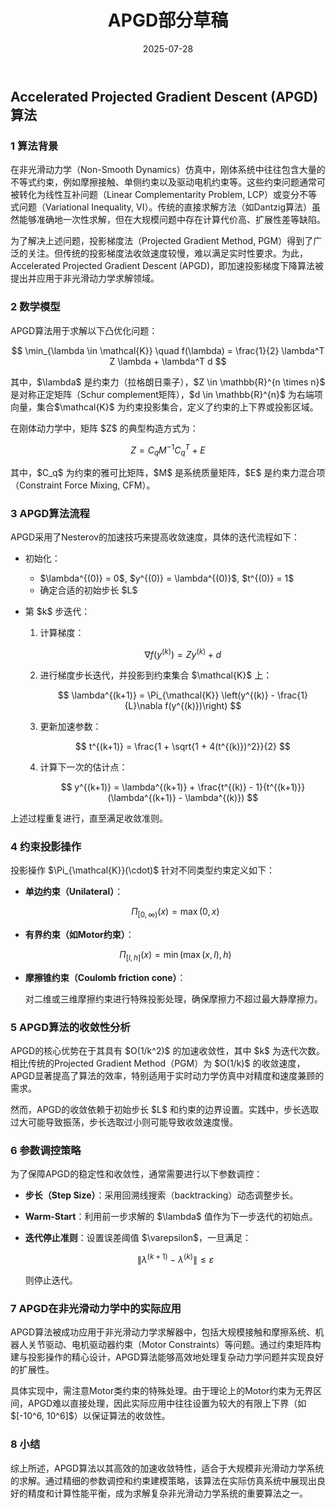 ﻿---
title: APGD部分草稿
date: 2025-07-28
layout: note
excerpt: 毕业论文APGD部分草稿草稿。:)
---


## Accelerated Projected Gradient Descent (APGD) 算法

### 1 算法背景

在非光滑动力学（Non-Smooth Dynamics）仿真中，刚体系统中往往包含大量的不等式约束，例如摩擦接触、单侧约束以及驱动电机约束等。这些约束问题通常可被转化为线性互补问题（Linear Complementarity Problem, LCP）或变分不等式问题（Variational Inequality, VI）。传统的直接求解方法（如Dantzig算法）虽然能够准确地一次性求解，但在大规模问题中存在计算代价高、扩展性差等缺陷。

为了解决上述问题，投影梯度法（Projected Gradient Method, PGM）得到了广泛的关注。但传统的投影梯度法收敛速度较慢，难以满足实时性要求。为此，Accelerated Projected Gradient Descent (APGD)，即加速投影梯度下降算法被提出并应用于非光滑动力学求解领域。

### 2 数学模型

APGD算法用于求解以下凸优化问题：

$$
\min_{\lambda \in \mathcal{K}} \quad f(\lambda) = \frac{1}{2} \lambda^T Z \lambda + \lambda^T d
$$

其中，\$\lambda\$ 是约束力（拉格朗日乘子），\$Z \in \mathbb{R}^{n \times n}\$ 是对称正定矩阵（Schur complement矩阵），\$d \in \mathbb{R}^{n}\$ 为右端项向量，集合\$\mathcal{K}\$ 为约束投影集合，定义了约束的上下界或投影区域。

在刚体动力学中，矩阵 \$Z\$ 的典型构造方式为：

$$
Z = C_q M^{-1} C_q^T + E
$$

其中，\$C\_q\$ 为约束的雅可比矩阵，\$M\$ 是系统质量矩阵，\$E\$ 是约束力混合项（Constraint Force Mixing, CFM）。

### 3 APGD算法流程

APGD采用了Nesterov的加速技巧来提高收敛速度，具体的迭代流程如下：

* 初始化：

  * \$\lambda^{(0)} = 0\$, \$y^{(0)} = \lambda^{(0)}\$, \$t^{(0)} = 1\$
  * 确定合适的初始步长 \$L\$

* 第 \$k\$ 步迭代：

  1. 计算梯度：

     $$
     \nabla f(y^{(k)}) = Z y^{(k)} + d
     $$

  2. 进行梯度步长迭代，并投影到约束集合 \$\mathcal{K}\$ 上：

     $$
     \lambda^{(k+1)} = \Pi_{\mathcal{K}} \left(y^{(k)} - \frac{1}{L}\nabla f(y^{(k)})\right)
     $$

  3. 更新加速参数：

     $$
     t^{(k+1)} = \frac{1 + \sqrt{1 + 4(t^{(k)})^2}}{2}
     $$

  4. 计算下一次的估计点：

     $$
     y^{(k+1)} = \lambda^{(k+1)} + \frac{t^{(k)} - 1}{t^{(k+1)}}(\lambda^{(k+1)} - \lambda^{(k)})
     $$

上述过程重复进行，直至满足收敛准则。

### 4 约束投影操作

投影操作 \$\Pi\_{\mathcal{K}}(\cdot)\$ 针对不同类型约束定义如下：

* **单边约束（Unilateral）**：

  $$
  \Pi_{[0, \infty)}(x) = \max(0, x)
  $$

* **有界约束（如Motor约束）**：

  $$
  \Pi_{[l, h]}(x) = \min(\max(x, l), h)
  $$

* **摩擦锥约束（Coulomb friction cone）**：

  对二维或三维摩擦约束进行特殊投影处理，确保摩擦力不超过最大静摩擦力。

### 5 APGD算法的收敛性分析

APGD的核心优势在于其具有 \$O(1/k^2)\$ 的加速收敛性，其中 \$k\$ 为迭代次数。相比传统的Projected Gradient Method（PGM）为 \$O(1/k)\$ 的收敛速度，APGD显著提高了算法的效率，特别适用于实时动力学仿真中对精度和速度兼顾的需求。

然而，APGD的收敛依赖于初始步长 \$L\$ 和约束的边界设置。实践中，步长选取过大可能导致振荡，步长选取过小则可能导致收敛速度慢。

### 6 参数调控策略

为了保障APGD的稳定性和收敛性，通常需要进行以下参数调控：

* **步长（Step Size）**：采用回溯线搜索（backtracking）动态调整步长。
* **Warm-Start**：利用前一步求解的 \$\lambda\$ 值作为下一步迭代的初始点。
* **迭代停止准则**：设置误差阈值 \$\varepsilon\$，一旦满足：

  $$
  \| \lambda^{(k+1)} - \lambda^{(k)} \| \le \varepsilon
  $$

  则停止迭代。

### 7 APGD在非光滑动力学中的实际应用

APGD算法被成功应用于非光滑动力学求解器中，包括大规模接触和摩擦系统、机器人关节驱动、电机驱动器约束（Motor Constraints）等问题。通过约束矩阵构建与投影操作的精心设计，APGD算法能够高效地处理复杂动力学问题并实现良好的扩展性。

具体实现中，需注意Motor类约束的特殊处理。由于理论上的Motor约束为无界区间，APGD难以直接处理，因此实际应用中往往设置为较大的有限上下界（如$\[-10^6, 10^6]\$）以保证算法的收敛性。

### 8 小结

综上所述，APGD算法以其高效的加速收敛特性，适合于大规模非光滑动力学系统的求解。通过精细的参数调控和约束建模策略，该算法在实际仿真系统中展现出良好的精度和计算性能平衡，成为求解复杂非光滑动力学系统的重要算法之一。
